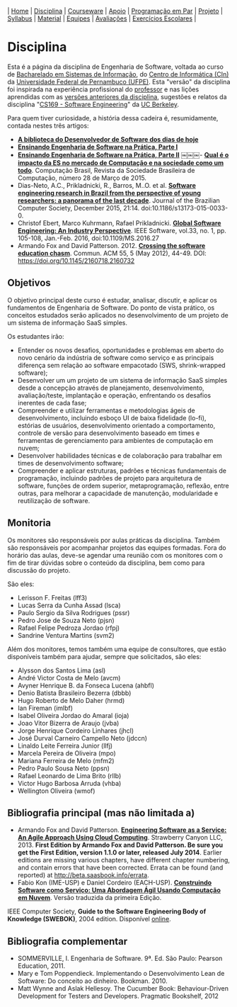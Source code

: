 | [Home](https://github.com/vinicius3w/if977) | [Disciplina](/pages/disciplina.md) | [Courseware](/pages/courseware.md) | [Apoio](/pages/apoio.md) | [Programação em Par](/pages/pairprogramming.md) | [Projeto](/pages/projeto.md) | [Syllabus](/pages/syllabus.md) | [Material](/pages/material.md) | [Equipes](/pages/equipes.md) | [Avaliações](/pages/avaliacoes.md) | [Exercícios Escolares](/pages/exerciciosescolares.md) |

# Disciplina

Esta é a página da disciplina de Engenharia de Software, voltada ao curso de [Bacharelado em Sistemas de Informação](http://www2.cin.ufpe.br/site/secao.php?s=2&c=26), do [Centro de Informática (CIn)](http://wwww.cin.ufpe.br/) da [Universidade Federal de Pernambuco (UFPE)](http://www.ufpe.br). Esta "versão" da disciplina foi inspirada na experiência profissional do [professor](http://www.vinicius3w.com) e nas lições aprendidas com as [versões anteriores da disciplina](https://sites.google.com/a/cin.ufpe.br/if682/sistemas-de-informacao), sugestões e relatos da disciplina "[CS169 - Software Engineering](http://www.saasbook.info/)" da [UC Berkeley](http://www.berkeley.edu/).

Para quem tiver curiosidade, a história dessa cadeira é, resumidamente, contada nestes três artigos:

- **[A biblioteca do Desenvolvedor de Software dos dias de hoje](http://vinicius3w.com/education/a-biblioteca-do-desenvolvedor-de-software-dos-dias-de-hoje/)**
- **[Ensinando Engenharia de Software na Prática, Parte I](http://vinicius3w.com/education/ensinando-engenharia-de-software-na-pratica-parte-i/)**
- **[Ensinando Engenharia de Software na Prática, Parte II](http://vinicius3w.com/education/ensinando-engenharia-de-software-na-pratica-parte-ii/)**
￼￼￼- **[Qual é o impacto da ES no mercado de Computação e na sociedade como um todo](https://drive.google.com/file/d/0Bxt1VZoj3lGuazhWM19CenlucUU/view?usp=sharing)**. Computação Brasil, Revista da Sociedade Brasileira de Computação, número 28 de Março de 2015.
- Dias-Neto, A.C., Prikladnicki, R., Barros, M..O. et al. **[Software engineering research in Brazil from the perspective of young researchers: a panorama of the last decade](https://doi.org/10.1186/s13173-015-0033-0)**. Journal of the Brazilian Computer Society, December 2015, 21:14. doi:10.1186/s13173-015-0033-0.
- Christof Ebert, Marco Kuhrmann, Rafael Prikladnicki. **[Global Software Engineering: An Industry Perspective](https://www.computer.org/csdl/mags/so/2016/01/mso2016010105-abs.html)**. IEEE Software, vol.33, no. 1, pp. 105-108, Jan.-Feb. 2016, doi:10.1109/MS.2016.27
- Armando Fox and David Patterson. 2012. **[Crossing the software education chasm](http://bit.ly/1b9QbFj)**. Commun. ACM 55, 5 (May 2012), 44-49. DOI: <https://doi.org/10.1145/2160718.2160732>

## Objetivos

O objetivo principal deste curso é estudar, analisar, discutir, e aplicar os fundamentos de Engenharia de Software. Do ponto de vista prático, os conceitos estudados serão aplicados no desenvolvimento de um projeto de um sistema de informação SaaS simples.

Os estudantes irão:
- Entender os novos desafios, oportunidades e problemas em aberto do novo cenário da indústria de software como serviço e as principais diferença sem relação ao software empacotado (SWS, shrink-wrapped software);
- Desenvolver um um projeto de um sistema de informação SaaS simples desde a concepção através de planejamento, desenvolvimento, avaliação/teste, implantação e operação, enfrentando os desafios inerentes de cada fase;
- Compreender e utilizar ferramentas e metodologias ágeis de desenvolvimento, incluindo esboço UI de baixa fidelidade (lo-fi), estórias de usuários, desenvolvimento orientado a comportamento, controle de versão para desenvolvimento baseado em times e ferramentas de gerenciamento para ambientes de computação em nuvem;
- Desenvolver habilidades técnicas e de colaboração para trabalhar em times de desenvolvimento software;
- Compreender e aplicar estruturas, padrões e técnicas fundamentais de programação, incluindo padrões de projeto para arquitetura de software, funções de ordem superior, metaprogramação, reflexão, entre outras, para melhorar a capacidade de manutenção, modularidade e reutilização de software.

## Monitoria

Os monitores são responsáveis por aulas práticas da disciplina. Também são responsáveis por acompanhar projetos das equipes formadas. Fora do horário das aulas, deve-se agendar uma reunião com os monitores com o fim de tirar dúvidas sobre o conteúdo da disciplina, bem como para discussão do projeto.

São eles:

- Lerisson F. Freitas (lff3)
- Lucas Serra da Cunha Assad (lsca)
- Paulo Sergio da Silva Rodrigues (pssr)
- Pedro Jose de Souza Neto (pjsn)
- Rafael Felipe Pedroza Jordao (rfpj)
- Sandrine Ventura Martins (svm2)

Além dos monitores, temos também uma equipe de consultores, que estão disponíveis também para ajudar, sempre que solicitados, são eles:

- Alysson dos Santos Lima (asl)
- André Victor Costa de Melo (avcm)
- Avyner Henrique B. da Fonseca Lucena (ahbfl)
- Denio Batista Brasileiro Bezerra (dbbb)
- Hugo Roberto de Melo Daher (hrmd)
- Ian Fireman (imlbf)
- Isabel Oliveira Jordao do Amaral (ioja)
- Joao Vitor Bizerra de Araujo (jvba)
- Jorge Henrique Cordeiro Linhares (jhcl)
- José Durval Carneiro Campello Neto (jdccn)
- Linaldo Leite Ferreira Junior (llfj)
- Marcela Pereira de Oliveira (mpo)
- Mariana Ferreira de Melo (mfm2)
- Pedro Paulo Sousa Neto (ppsn)
- Rafael Leonardo de Lima Brito (rllb)
- Victor Hugo Barbosa Arruda (vhba)
- Wellington Oliveira (wmof)

## Bibliografia principal  (mas não limitada a)

- Armando Fox and David Patterson. **[Engineering Software as a Service: An Agile Approach Using Cloud Computing](http://saasbook.info/)**. Strawberry Canyon LLC, 2013. **First Edition by Armando Fox and David Patterson. Be sure you get the First Edition, version 1.1.0 or later, released July 2014**. Earlier editions are missing various chapters, have different chapter numbering, and contain errors that have been corrected. Errata can be found (and reported) at <http://beta.saasbook.info/errata>.
- Fabio Kon (IME-USP) e Daniel Cordeiro (EACH-USP). **[Construindo Software como Serviço: Uma Abordagem Ágil Usando Computação em Nuvem](http://br.saasbook.info/)**. Versão traduzida da primeira Edição. 

IEEE Computer Society, **Guide to the Software Engineering Body of Knowledge (SWEBOK)**, 2004 edition. Disponível [online](http://www.computer.org/portal/web/swebok).

## Bibliografia complementar

- SOMMERVILLE, I. Engenharia de Software. 9ª. Ed. São Paulo: Pearson Education, 2011.
- Mary e Tom Poppendieck. Implementando o Desenvolvimento Lean de Software: Do conceito ao dinheiro. Bookman. 2010.
- Matt Wynne and Aslak Hellesoy. The Cucumber Book: Behaviour-Driven Development for Testers and Developers. Pragmatic Bookshelf, 2012
